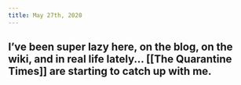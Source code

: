 ```yaml
---
title: May 27th, 2020
---
```


## I’ve been super lazy here, on the blog, on the wiki, and in real life lately... [[The Quarantine Times]] are starting to catch up with me. 
